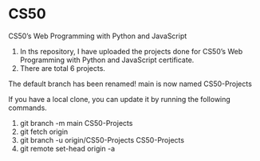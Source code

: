 # CS50
CS50’s Web Programming with Python and JavaScript

1) In ths repository, I have uploaded the projects done for CS50’s Web Programming with Python and JavaScript certificate.
2) There are total 6 projects.

The default branch has been renamed!
main is now named CS50-Projects

If you have a local clone, you can update it by running the following commands.

1) git branch -m main CS50-Projects
2) git fetch origin
3) git branch -u origin/CS50-Projects CS50-Projects
4) git remote set-head origin -a
